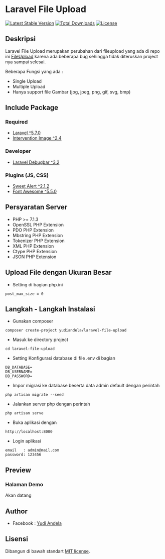 # Laravel File Upload

[![Latest Stable Version](https://poser.pugx.org/yudiandela/laravel-file-upload/v/stable)](https://packagist.org/packages/yudiandela/laravel-file-upload)
[![Total Downloads](https://poser.pugx.org/yudiandela/laravel-file-upload/downloads)](https://packagist.org/packages/yudiandela/laravel-file-upload)
[![License](https://poser.pugx.org/yudiandela/laravel-file-upload/license)](https://packagist.org/packages/yudiandela/laravel-file-upload)

## Deskripsi

Laravel File Upload merupakan perubahan dari fileupload yang ada di repo ini [FileUpload](https://github.com/yudiandela/fileupload) karena ada beberapa bug sehingga tidak diteruskan project nya sampai selesai.

Beberapa Fungsi yang ada :

* Single Upload
* Multiple Upload
* Hanya support file Gambar (jpg, jpeg, png, gif, svg, bmp)

## Include Package

### Required

* [Laravel ^5.7.0](https://laravel.com/ "Laravel")
* [Intervention Image ^2.4](https://github.com/Intervention/image "Image Intervention")

### Developer

* [Laravel Debugbar ^3.2](https://github.com/barryvdh/laravel-debugbar "Laravel Debugbar")

### Plugins (JS, CSS)

* [Sweet Alert ^2.1.2](https://sweetalert.js.org/ "Sweet Alert")
* [Font Awesome ^5.5.0](https://fontawesome.com/ "Font Awesome")

## Persyaratan Server

* PHP >= 7.1.3
* OpenSSL PHP Extension
* PDO PHP Extension
* Mbstring PHP Extension
* Tokenizer PHP Extension
* XML PHP Extension
* Ctype PHP Extension
* JSON PHP Extension

## Upload File dengan Ukuran Besar

* Setting di bagian php.ini

```shell
post_max_size = 0
```

## Langkah - Langkah Instalasi

* Gunakan composer

```shell
composer create-project yudiandela/laravel-file-upload
```

* Masuk ke directory project

```shell
cd laravel-file-upload
```

* Setting Konfigurasi database di file .env di bagian

```shell
DB_DATABASE=
DB_USERNAME=
DB_PASSWORD=
```

* Impor migrasi ke database beserta data admin default dengan perintah

```shell
php artisan migrate --seed
```

* Jalankan server php dengan perintah

```shell
php artisan serve
```

* Buka aplikasi dengan

```shell
http://localhost:8000
```

* Login aplikasi

```shell
email   : admin@mail.com
password: 123456
```

## Preview

### Halaman Demo

Akan datang

## Author

* Facebook : [Yudi Andela](https://www.facebook.com/Ody12)

## Lisensi

Dibangun di bawah standart [MIT license](https://opensource.org/licenses/MIT).